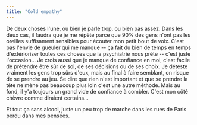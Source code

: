 ```yaml
---
title: "Cold empathy"
---
```


De deux choses l'une, ou bien je parle trop, ou bien pas assez. Dans les deux
cas, il faudra que je me répète parce que 90% des gens n'ont pas les oreilles
suffisament sensibles pour écouter mon petit bout de voix. C'est pas l'envie
de gueuler qui me manque -- ça fait du bien de temps en temps d'extérioriser
toutes ces choses que la psychiatrie nous prête -- c'est juste l'occasion...
Je crois aussi que je manque de confiance en moi, c'est facile de prétendre
être sûr de soi, de ses décisions ou de ses choix. Je déteste vraiment les
gens trop sûrs d'eux, mais au final à faire semblant, on risque de se prendre
au jeu. Se dire que rien n'est important et que se prendre la tête ne mène pas
beaucoup plus loin c'est une autre méthode. Mais au fond, il y'a toujours un
grand vide de confiance à combler. C'est mon côté chèvre comme diraient
certains...

Et tout ça sans alcool, juste un peu trop de marche dans les rues de Paris
perdu dans mes pensées.

